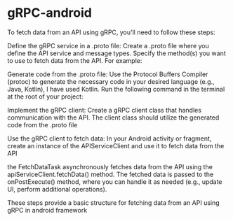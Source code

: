 # gRPC-android
To fetch data from an API using gRPC, you'll need to follow these steps:

Define the gRPC service in a .proto file: Create a .proto file where you define the API service and message types. Specify the method(s) you want to use to fetch data from the API. For example:

Generate code from the .proto file: Use the Protocol Buffers Compiler (protoc) to generate the necessary code in your desired language (e.g., Java, Kotlin), I have used Kotlin. Run the following command in the terminal at the root of your project:

Implement the gRPC client: Create a gRPC client class that handles communication with the API. The client class should utilize the generated code from the .proto file

Use the gRPC client to fetch data: In your Android activity or fragment, create an instance of the APIServiceClient and use it to fetch data from the API

the FetchDataTask asynchronously fetches data from the API using the apiServiceClient.fetchData() method. The fetched data is passed to the onPostExecute() method, where you can handle it as needed (e.g., update UI, perform additional operations).

These steps provide a basic structure for fetching data from an API using gRPC in android framework




